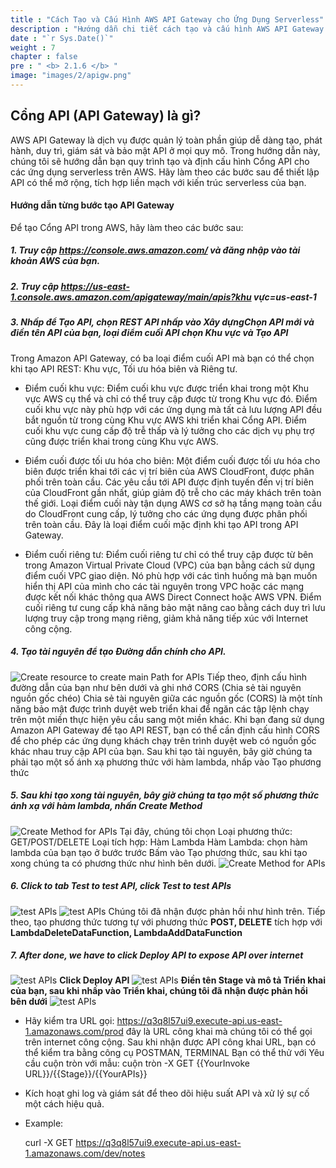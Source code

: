 ```yaml
---
title : "Cách Tạo và Cấu Hình AWS API Gateway cho Ứng Dụng Serverless"
description : "Hướng dẫn chi tiết cách tạo và cấu hình AWS API Gateway cho các ứng dụng serverless. Làm theo hướng dẫn từng bước để thiết lập API mở rộng và hiệu quả."
date : "`r Sys.Date()`"
weight : 7
chapter : false
pre : " <b> 2.1.6 </b> "
image: "images/2/apigw.png"
---
```



## Cổng API (API Gateway) là gì?
AWS API Gateway là dịch vụ được quản lý toàn phần giúp dễ dàng tạo, phát hành, duy trì, giám sát và bảo mật API ở mọi quy mô. Trong hướng dẫn này, chúng tôi sẽ hướng dẫn bạn quy trình tạo và định cấu hình Cổng API cho các ứng dụng serverless trên AWS. Hãy làm theo các bước sau để thiết lập API có thể mở rộng, tích hợp liền mạch với kiến ​​trúc serverless của bạn.

#### Hướng dẫn từng bước tạo API Gateway
Để tạo Cổng API trong AWS, hãy làm theo các bước sau:


##### 1. Truy cập https://console.aws.amazon.com/ và đăng nhập vào tài khoản AWS của bạn.
##### 2. Truy cập https://us-east-1.console.aws.amazon.com/apigateway/main/apis?khu vực=us-east-1
##### 3. Nhấp để Tạo API, chọn REST API nhấp vào Xây dựngChọn API mới và điền tên API của bạn, loại điểm cuối API chọn Khu vực và Tạo API

Trong Amazon API Gateway, có ba loại điểm cuối API mà bạn có thể chọn khi tạo API REST: Khu vực, Tối ưu hóa biên và Riêng tư.

+ Điểm cuối khu vực: Điểm cuối khu vực được triển khai trong một Khu vực AWS cụ thể và chỉ có thể truy cập được từ trong Khu vực đó. Điểm cuối khu vực này phù hợp với các ứng dụng mà tất cả lưu lượng API đều bắt nguồn từ trong cùng Khu vực AWS khi triển khai Cổng API. Điểm cuối khu vực cung cấp độ trễ thấp và lý tưởng cho các dịch vụ phụ trợ cũng được triển khai trong cùng Khu vực AWS.

+ Điểm cuối được tối ưu hóa cho biên: Một điểm cuối được tối ưu hóa cho biên được triển khai tới các vị trí biên của AWS CloudFront, được phân phối trên toàn cầu. Các yêu cầu tới API được định tuyến đến vị trí biên của CloudFront gần nhất, giúp giảm độ trễ cho các máy khách trên toàn thế giới. Loại điểm cuối này tận dụng AWS cơ sở hạ tầng mạng toàn cầu do CloudFront cung cấp, lý tưởng cho các ứng dụng được phân phối trên toàn cầu. Đây là loại điểm cuối mặc định khi tạo API trong API Gateway.

+ Điểm cuối riêng tư: Điểm cuối riêng tư chỉ có thể truy cập được từ bên trong Amazon Virtual Private Cloud (VPC) của bạn bằng cách sử dụng điểm cuối VPC giao diện. Nó phù hợp với các tình huống mà bạn muốn hiển thị API của mình cho các tài nguyên trong VPC hoặc các mạng được kết nối khác thông qua AWS Direct Connect hoặc AWS VPN. Điểm cuối riêng tư cung cấp khả năng bảo mật nâng cao bằng cách duy trì lưu lượng truy cập trong mạng riêng, giảm khả năng tiếp xúc với Internet công cộng.

##### 4. Tạo tài nguyên để tạo Đường dẫn chính cho API.
![Create resource to create main Path for APIs](/images/2/CreateAPIGW1.jpeg?featherlight=false&width=80pc)
Tiếp theo, định cấu hình đường dẫn của bạn như bên dưới và ghi nhớ CORS (Chia sẻ tài nguyên nguồn gốc chéo)
Chia sẻ tài nguyên giữa các nguồn gốc (CORS) là một tính năng bảo mật được trình duyệt web triển khai để ngăn các tập lệnh chạy trên một miền thực hiện yêu cầu sang một miền khác. Khi bạn đang sử dụng Amazon API Gateway để tạo API REST, bạn có thể cần định cấu hình CORS để cho phép các ứng dụng khách chạy trên trình duyệt web có nguồn gốc khác nhau truy cập API của bạn.
Sau khi tạo tài nguyên, bây giờ chúng ta phải tạo một số ánh xạ phương thức với hàm lambda, nhấp vào Tạo phương thức

##### 5. Sau khi tạo xong tài nguyên, bây giờ chúng ta tạo một số phương thức ánh xạ với hàm lambda, nhấn Create Method
![Create Method for APIs](/images/2/CreateAPIGW2.jpeg?featherlight=false&width=80pc)
Tại đây, chúng tôi chọn
Loại phương thức: GET/POST/DELETE
Loại tích hợp: Hàm Lambda
Hàm Lambda: chọn hàm lambda của bạn tạo ở bước trước
Bấm vào Tạo phương thức, sau khi tạo xong chúng ta có phương thức như hình bên dưới.
![Create Method for APIs](/images/2/CreateAPIGW3.jpeg?featherlight=false&width=80pc)
##### 6. Click to tab Test to test API, click Test to test APIs
![test APIs](/images/2/CreateAPIGW4.jpeg?featherlight=false&width=80pc)
![test APIs](/images/2/CreateAPIGW5.jpeg?featherlight=false&width=80pc)
Chúng tôi đã nhận được phản hồi như hình trên. Tiếp theo, tạo phương thức tương tự với phương thức **POST, DELETE** tích hợp với **LambdaDeleteDataFunction, LambdaAddDataFunction**

##### 7. After done, we have to click Deploy API to expose API over internet
![test APIs](/images/2/Deploy5.jpeg?featherlight=false&width=50pc)
**Click Deploy API** 
![test APIs](/images/2/Deploy1.jpeg?featherlight=false&width=50pc)
**Điền tên Stage và mô tả Triển khai của bạn, sau khi nhấp vào Triển khai, chúng tôi đã nhận được phản hồi bên dưới**
![test APIs](/images/2/Deploy3.jpeg?featherlight=false&width=50pc)

- Hãy kiểm tra URL gọi: https://q3q8l57ui9.execute-api.us-east-1.amazonaws.com/prod đây là URL công khai mà chúng tôi có thể gọi trên internet công cộng.
Sau khi nhận được API công khai URL, bạn có thể kiểm tra bằng công cụ POSTMAN, TERMINAL
Bạn có thể thử với Yêu cầu cuộn tròn với mẫu: cuộn tròn -X GET {{YourInvoke URL}}/{{Stage}}/{{YourAPIs}}
  
- Kích hoạt ghi log và giám sát để theo dõi hiệu suất API và xử lý sự cố một cách hiệu quả.

- Example: 

    curl -X GET https://q3q8l57ui9.execute-api.us-east-1.amazonaws.com/dev/notes
